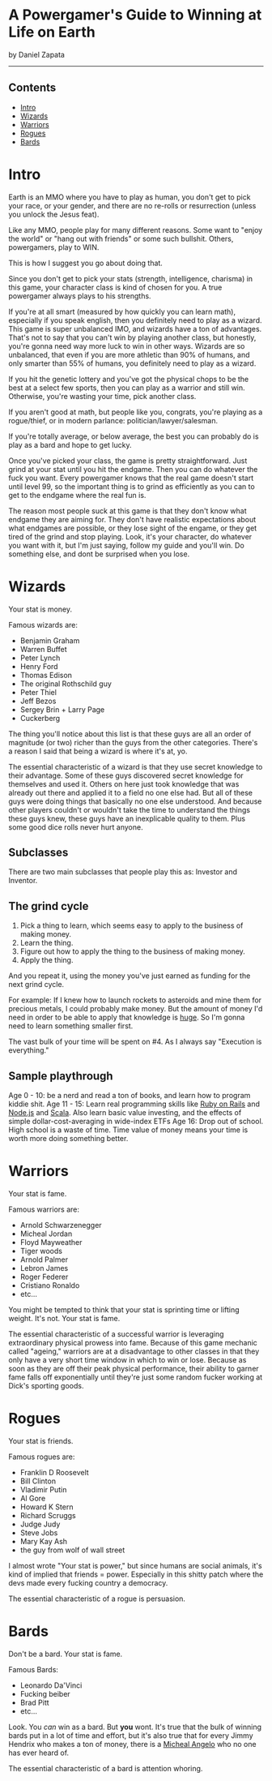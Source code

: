# A Powergamer's Guide to Winning at Life on Earth

by Daniel Zapata

---

## Contents

- [Intro](#intro)
- [Wizards](#wizards)
- [Warriors](#warriors)
- [Rogues](#rogues)
- [Bards](#bards)

# Intro

Earth is an MMO where you have to play as human, you don't get to pick your race, or your gender, and there are no re-rolls or resurrection (unless you unlock the Jesus feat).

Like any MMO, people play for many different reasons. Some want to "enjoy the world" or "hang out with friends" or some such bullshit. Others, powergamers, play to WIN.

This is how I suggest you go about doing that.

Since you don't get to pick your stats (strength, intelligence, charisma) in this game, your character class is kind of chosen for you. A true powergamer always plays to his strengths.

If you're at all smart (measured by how quickly you can learn math), especially if you speak english, then you definitely need to play as a wizard. This game is super unbalanced IMO, and wizards have a ton of advantages. That's not to say that you can't win by playing another class, but honestly, you're gonna need way more luck to win in other ways. Wizards are so unbalanced, that even if you are more athletic than 90% of humans, and only smarter than 55% of humans, you definitely need to play as a wizard.

If you hit the genetic lottery and you've got the physical chops to be the best at a select few sports, then you can play as a warrior and still win. Otherwise, you're wasting your time, pick another class.

If you aren't good at math, but people like you, congrats, you're playing as a rogue/thief, or in modern parlance: politician/lawyer/salesman.

If you're totally average, or below average, the best you can probably do is play as a bard and hope to get lucky.

Once you've picked your class, the game is pretty straightforward. Just grind at your stat until you hit the endgame. Then you can do whatever the fuck you want. Every powergamer knows that the real game doesn't start until level 99, so the important thing is to grind as efficiently as you can to get to the endgame where the real fun is.

The reason most people suck at this game is that they don't know what endgame they are aiming for. They don't have realistic expectations about what endgames are possible, or they lose sight of the engame, or they get tired of the grind and stop playing. Look, it's your character, do whatever you want with it, but I'm just saying, follow my guide and you'll win. Do something else, and dont be surprised when you lose.

# Wizards

Your stat is money.

Famous wizards are:
- Benjamin Graham
- Warren Buffet
- Peter Lynch
- Henry Ford
- Thomas Edison
- The original Rothschild guy
- Peter Thiel
- Jeff Bezos
- Sergey Brin + Larry Page
- Cuckerberg

The thing you'll notice about this list is that these guys are all an order of magnitude (or two) richer than the guys from the other categories. There's a reason I said that being a wizard is where it's at, yo.

The essential characteristic of a wizard is that they use secret knowledge to their advantage. Some of these guys discovered secret knowledge for themselves and used it. Others on here just took knowledge that was already out there and applied it to a field no one else had. But all of these guys were doing things that basically no one else understood. And because other players couldn't or wouldn't take the time to understand the things these guys knew, these guys have an inexplicable quality to them. Plus some good dice rolls never hurt anyone.

## Subclasses

There are two main subclasses that people play this as: Investor and Inventor.

## The grind cycle

1. Pick a thing to learn, which seems easy to apply to the business of making money.
2. Learn the thing.
3. Figure out how to apply the thing to the business of making money.
4. Apply the thing.

And you repeat it, using the money you've just earned as funding for the next grind cycle.

For example: If I knew how to launch rockets to asteroids and mine them for precious metals, I could probably make money. But the amount of money I'd need in order to be able to apply that knowledge is [huge](https://i.imgflip.com/yuegp.jpg). So I'm gonna need to learn something smaller first.

The vast bulk of your time will be spent on #4. As I always say "Execution is everything."

## Sample playthrough

Age 0 - 10: be a nerd and read a ton of books, and learn how to program kiddie shit.
Age 11 - 15: Learn real programming skills like [Ruby on Rails](http://guides.rubyonrails.org/) and [Node.js](https://nodejs.org/en/) and [Scala](http://www.scala-lang.org/documentation/). Also learn basic value investing, and the effects of simple dollar-cost-averaging in wide-index ETFs
Age 16: Drop out of school. High school is a waste of time. Time value of money means your time is worth more doing something better.

# Warriors

Your stat is fame.

Famous warriors are:
- Arnold Schwarzenegger
- Micheal Jordan
- Floyd Mayweather
- Tiger woods
- Arnold Palmer
- Lebron James
- Roger Federer
- Cristiano Ronaldo
- etc...

You might be tempted to think that your stat is sprinting time or lifting weight. It's not. Your stat is fame.

The essential characteristic of a successful warrior is leveraging extraordinary physical prowess into fame. Because of this game mechanic called "ageing," warriors are at a disadvantage to other classes in that they only have a very short time window in which to win or lose. Because as soon as they are off their peak physical performance, their ability to garner fame falls off exponentially until they're just some random fucker working at Dick's sporting goods.

# Rogues

Your stat is friends.

Famous rogues are:
- Franklin D Roosevelt
- Bill Clinton
- Vladimir Putin
- Al Gore
- Howard K Stern
- Richard Scruggs
- Judge Judy
- Steve Jobs
- Mary Kay Ash
- the guy from wolf of wall street

I almost wrote "Your stat is power," but since humans are social animals, it's kind of implied that friends = power. Especially in this shitty patch where the devs made every fucking country a democracy.

The essential characteristic of a rogue is persuasion.

# Bards

Don't be a bard. Your stat is fame.

Famous Bards:
- Leonardo Da'Vinci
- Fucking beiber
- Brad Pitt
- etc...

Look. You *can* win as a bard. But **you** wont. It's true that the bulk of winning bards put in a lot of time and effort, but it's also true that for every Jimmy Hendrix who makes a ton of money, there is a [Micheal Angelo](https://en.wikipedia.org/wiki/Michael_Angelo_Batio) who no one has ever heard of.

The essential characteristic of a bard is attention whoring. 
